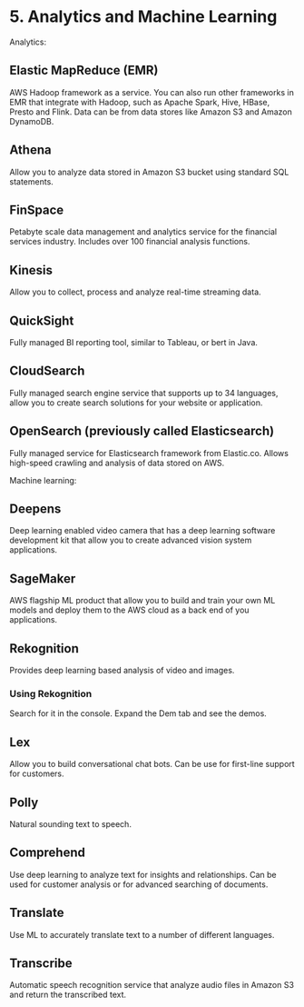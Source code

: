 # 5. Analytics and Machine Learning

Analytics: 

## Elastic MapReduce (EMR)
AWS Hadoop framework as a service. You can also run other frameworks in EMR that integrate with Hadoop, such as Apache Spark, Hive, HBase, Presto and Flink. Data can be from data stores like Amazon S3 and Amazon DynamoDB. 

## Athena
Allow you to analyze data stored in Amazon S3 bucket using standard SQL statements. 

## FinSpace
Petabyte scale data management and analytics service for the financial services industry. Includes over 100 financial analysis functions. 

## Kinesis
Allow you to collect, process and analyze real-time streaming data. 

## QuickSight
Fully managed BI reporting tool, similar to Tableau, or bert in Java. 

## CloudSearch
Fully managed search engine service that supports up to 34 languages, allow you to create search solutions for your website or application. 

## OpenSearch (previously called Elasticsearch)
Fully managed service for Elasticsearch framework from Elastic.co. Allows high-speed crawling and analysis of data stored on AWS. 

Machine learning: 

## Deepens
Deep learning enabled video camera that has a deep learning software development kit that allow you to create advanced vision system applications. 

## SageMaker
AWS flagship ML product that allow you to build and train your own ML models and deploy them to the AWS cloud as a back end of you applications. 

## Rekognition
Provides deep learning based analysis of video and images.

### Using Rekognition
Search for it in the console. Expand the Dem tab and see the demos. 

## Lex
Allow you to build conversational chat bots. Can be use for first-line support for customers. 

## Polly
Natural sounding text to speech. 

## Comprehend
Use deep learning to analyze text for insights and relationships. Can be used for customer analysis or for advanced searching of documents. 

## Translate
Use ML to accurately translate text to a number of different languages. 

## Transcribe
Automatic speech recognition service that analyze audio files in Amazon S3 and return the transcribed text. 






















